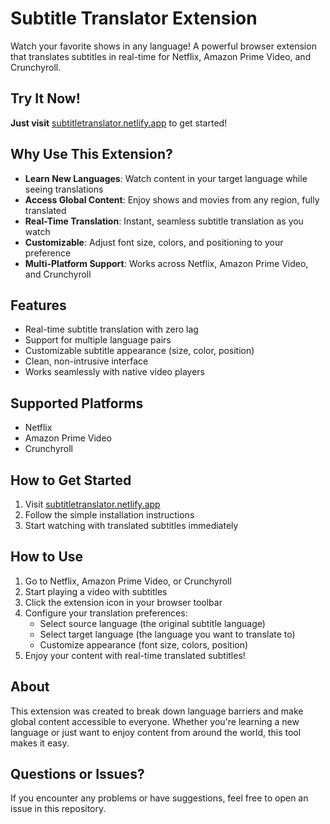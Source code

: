 # Subtitle Translator Extension

Watch your favorite shows in any language! A powerful browser extension that translates subtitles in real-time for Netflix, Amazon Prime Video, and Crunchyroll.

## Try It Now!

**Just visit** [subtitletranslator.netlify.app](https://subtitletranslator.netlify.app/) to get started!

## Why Use This Extension?

- **Learn New Languages**: Watch content in your target language while seeing translations
- **Access Global Content**: Enjoy shows and movies from any region, fully translated
- **Real-Time Translation**: Instant, seamless subtitle translation as you watch
- **Customizable**: Adjust font size, colors, and positioning to your preference
- **Multi-Platform Support**: Works across Netflix, Amazon Prime Video, and Crunchyroll

## Features

- Real-time subtitle translation with zero lag
- Support for multiple language pairs
- Customizable subtitle appearance (size, color, position)
- Clean, non-intrusive interface
- Works seamlessly with native video players

## Supported Platforms

- Netflix
- Amazon Prime Video
- Crunchyroll

## How to Get Started

1. Visit [subtitletranslator.netlify.app](https://subtitletranslator.netlify.app/)
2. Follow the simple installation instructions
3. Start watching with translated subtitles immediately

## How to Use

1. Go to Netflix, Amazon Prime Video, or Crunchyroll
2. Start playing a video with subtitles
3. Click the extension icon in your browser toolbar
4. Configure your translation preferences:
   - Select source language (the original subtitle language)
   - Select target language (the language you want to translate to)
   - Customize appearance (font size, colors, position)
5. Enjoy your content with real-time translated subtitles!

## About

This extension was created to break down language barriers and make global content accessible to everyone. Whether you're learning a new language or just want to enjoy content from around the world, this tool makes it easy.

## Questions or Issues?

If you encounter any problems or have suggestions, feel free to open an issue in this repository.
